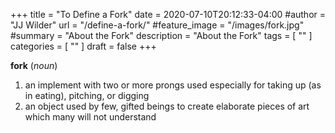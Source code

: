 +++
title = "To Define a Fork"
date = 2020-07-10T20:12:33-04:00
#author = "JJ Wilder"
url = "/define-a-fork/"
#feature_image = "/images/fork.jpg"
#summary = "About the Fork"
description = "About the Fork"
tags = [ "" ]
categories = [ "" ]
draft = false
+++

**fork** (*noun*)

1. an implement with two or more prongs used especially for taking up (as in eating), pitching, or digging
2. an object used by few, gifted beings to create elaborate pieces of art which many will not understand